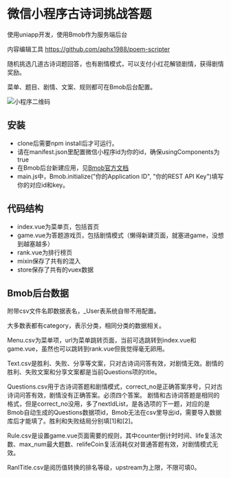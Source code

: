 # 微信小程序古诗词挑战答题

使用uniapp开发，使用Bmob作为服务端后台

内容编辑工具 https://github.com/aphx1988/poem-scripter

随机挑选几道古诗词题回答，也有剧情模式，可以支付小红花解锁剧情，获得剧情奖励。

菜单、题目、剧情、文案、规则都可在Bmob后台配置。

![小程序二维码](https://github.com/aphx1988/poem-quiz/blob/master/gh_542e37855713_258.jpg)

## 安装

* clone后需要npm install后才可运行。
* 请在manifest.json里配置微信小程序id为你的id，确保usingComponents为true
* 在Bmob后台新建应用，见[Bmob官方文档](http://doc.bmob.cn/)
* main.js中，Bmob.initialize("你的Application ID", "你的REST API Key")填写你的对应id和key。

## 代码结构
* index.vue为菜单页，包括首页
* game.vue为答题游戏页，包括剧情模式（懒得新建页面，就塞进game，没想到越塞越多）
* rank.vue为排行榜页
* mixin保存了共有的混入
* store保存了共有的vuex数据

## Bmob后台数据

附带csv文件名即数据表名，_User表系统自带不用配置。

大多数表都有category，表示分类，相同分类的数据相关。

Menu.csv为菜单项，url为菜单跳转页面，当前可选跳转到index.vue和game.vue，虽然也可以跳转到rank.vue但我觉得毫无卵用。

Text.csv是胜利、失败、分享等文案，只对古诗词问答有效，对剧情无效。剧情的胜利、失败文案和分享文案都是当前Questions项的title。

Questions.csv用于古诗词答题和剧情模式，correct_no是正确答案序号，只对古诗词问答有效，剧情没有正确答案。必须四个答案。
剧情和古诗词答题是相同的格式，但是correct_no没用，多了nextIdList，是各选项的下一题，对应的是Bmob自动生成的Questions数据项id，Bmob无法在csv里导出id，需要导入数据库后才能填了。胜利和失败结局分别填[1]和[2]。

Rule.csv是设置game.vue页面需要的规则，其中counter倒计时时间、life复活次数、max_num最大题数、relifeCoin复活消耗仅对普通答题有效，对剧情模式无效。

RanlTitle.csv是阅历值转换的排名等级，upstream为上限，不限可填0。
